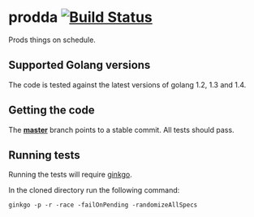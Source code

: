 # prodda [![Build Status](https://travis-ci.org/mfine30/prodda.svg?branch=master)](https://travis-ci.org/mfine30/prodda)

Prods things on schedule.

## Supported Golang versions

The code is tested against the latest versions of golang 1.2, 1.3 and 1.4.

## Getting the code

The [**master**](https://github.com/mfine30/prodda/tree/master) branch points to a stable commit. All tests should pass.

## Running tests

Running the tests will require [ginkgo](http://onsi.github.io/ginkgo/).

In the cloned directory run the following command:

```
ginkgo -p -r -race -failOnPending -randomizeAllSpecs
```
